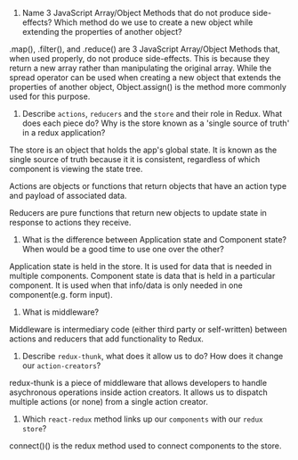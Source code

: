 1.  Name 3 JavaScript Array/Object Methods that do not produce side-effects? Which method do we use to create a new object while extending the properties of another object?

.map(), .filter(), and .reduce() are 3 JavaScript Array/Object Methods that, when used properly, do not produce side-effects. This is because they return a new array rather than manipulating the original array. While the spread operator can be used when creating a new object that extends the properties of another object, Object.assign() is the method more commonly used for this purpose.


1.  Describe `actions`, `reducers` and the `store` and their role in Redux. What does each piece do? Why is the store known as a 'single source of truth' in a redux application?

The store is an object that holds the app's global state. It is known as the single source of truth because it it is consistent, regardless of which component is viewing the state tree.

Actions are objects or functions that return objects that have an action type and payload of associated data.

Reducers are pure functions that return new objects to update state in response to actions they receive.


1.  What is the difference between Application state and Component state? When would be a good time to use one over the other?

Application state is held in the store. It is used for data that is needed in multiple components. Component state is data that is held in a particular component. It is used when that info/data is only needed in one component(e.g. form input).


1.  What is middleware?

Middleware is intermediary code (either third party or self-written) between actions and reducers that add functionality to Redux.


1.  Describe `redux-thunk`, what does it allow us to do? How does it change our `action-creators`?

redux-thunk is a piece of middleware that allows developers to handle asychronous operations inside action creators. It allows us to dispatch multiple actions (or none) from a single action creator.


1.  Which `react-redux` method links up our `components` with our `redux store`?

connect()() is the redux method used to connect components to the store.
